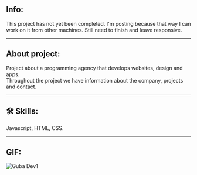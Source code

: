 ## Info:
This project has not yet been completed. I'm posting because that way I can work on it from other machines. Still need to finish and leave responsive.
<hr>

## About project: 
Project about a programming agency that develops websites, design and apps. <br>
Throughout the project we have information about the company, projects and contact.
<hr>

## 🛠 Skills:
Javascript, HTML, CSS.
<hr>

## GIF:
![Guba Dev1](https://github.com/Gussball/Dev.Guba/assets/112123706/dcbc831e-b8e8-4a94-bc6a-0088a1710d31)
